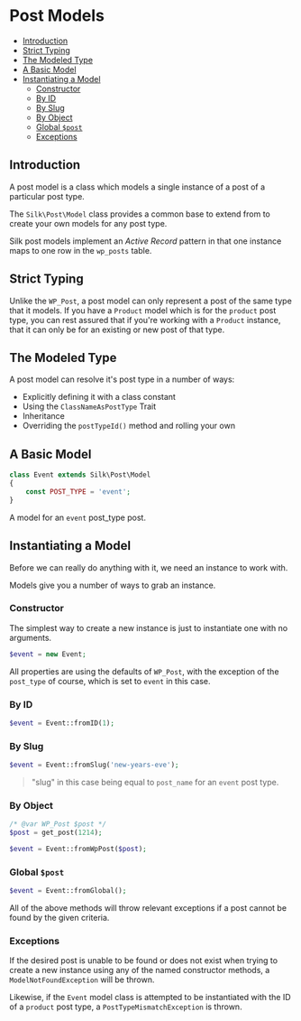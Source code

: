 # Post Models

- [Introduction](#introduction)
- [Strict Typing](#strict-typing)
- [The Modeled Type](#the-modeled-type)
- [A Basic Model](#a-basic-model)
- [Instantiating a Model](#instantiating-a-model)
	- [Constructor](#constructor)
	- [By ID](#by-id)
	- [By Slug](#by-slug)
	- [By Object](#by-object)
	- [Global `$post`](#global-post)
	- [Exceptions](#exceptions)

## Introduction

A post model is a class which models a single instance of a post of a particular post type.

The `Silk\Post\Model` class provides a common base to extend from to create your own models for any post type.

Silk post models implement an _Active Record_ pattern in that one instance maps to one row in the `wp_posts` table.

## Strict Typing

Unlike the `WP_Post`, a post model can only represent a post of the same type that it models.  If you have a `Product` model which is for the `product` post type, you can rest assured that if you're working with a `Product` instance, that it can only be for an existing or new post of that type.

## The Modeled Type

A post model can resolve it's post type in a number of ways:

- Explicitly defining it with a class constant
- Using the `ClassNameAsPostType` Trait
- Inheritance
- Overriding the `postTypeId()` method and rolling your own

## A Basic Model

```php
class Event extends Silk\Post\Model
{
	const POST_TYPE = 'event';
}
```

A model for an `event` post_type post.

## Instantiating a Model

Before we can really do anything with it, we need an instance to work with.

Models give you a number of ways to grab an instance.

### Constructor

The simplest way to create a new instance is just to instantiate one with no arguments.

```php
$event = new Event;
```
All properties are using the defaults of `WP_Post`, with the exception of the `post_type` of course, which is set to `event` in this case.

### By ID

```php
$event = Event::fromID(1);
```

### By Slug

```php
$event = Event::fromSlug('new-years-eve');
```
> "slug" in this case being equal to `post_name` for an `event` post type.

### By Object

```php
/* @var WP_Post $post */
$post = get_post(1214);

$event = Event::fromWpPost($post);
```

### Global `$post`

```php
$event = Event::fromGlobal();
```

All of the above methods will throw relevant exceptions if a post cannot be found by the given criteria.

### Exceptions

If the desired post is unable to be found or does not exist when trying to create a new instance using any of the named constructor methods, a `ModelNotFoundException` will be thrown.

Likewise, if the `Event` model class is attempted to be instantiated with the ID of a `product` post type, a `PostTypeMismatchException` is thrown.